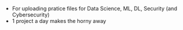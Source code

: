 - For uploading pratice files for Data Science, ML, DL, Security (and Cybersecurity)
- 1 project a day makes the horny away
